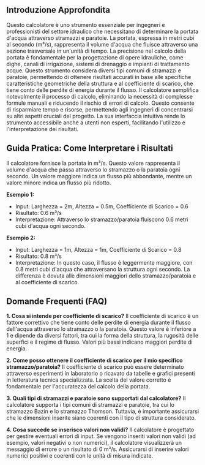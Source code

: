 ## Introduzione Approfondita
Questo calcolatore è uno strumento essenziale per ingegneri e professionisti del settore idraulico che necessitano di determinare la portata d'acqua attraverso stramazzi e paratoie.  La portata, espressa in metri cubi al secondo (m³/s), rappresenta il volume d'acqua che fluisce attraverso una sezione trasversale in un'unità di tempo.  La precisione nel calcolo della portata è fondamentale per la progettazione di opere idrauliche, come dighe, canali di irrigazione, sistemi di drenaggio e impianti di trattamento acque. Questo strumento considera diversi tipi comuni di stramazzi e paratoie, permettendo di ottenere risultati accurati in base alle specifiche caratteristiche geometriche della struttura e al coefficiente di scarico, che tiene conto delle perdite di energia durante il flusso.
Il calcolatore semplifica notevolmente il processo di calcolo, eliminando la necessità di complesse formule manuali e riducendo il rischio di errori di calcolo.  Questo consente di risparmiare tempo e risorse, permettendo agli ingegneri di concentrarsi su altri aspetti cruciali del progetto.  La sua interfaccia intuitiva rende lo strumento accessibile anche a utenti non esperti, facilitando l'utilizzo e l'interpretazione dei risultati.

## Guida Pratica: Come Interpretare i Risultati
Il calcolatore fornisce la portata in m³/s. Questo valore rappresenta il volume d'acqua che passa attraverso lo stramazzo o la paratoia ogni secondo.  Un valore maggiore indica un flusso più abbondante, mentre un valore minore indica un flusso più ridotto.

**Esempio 1:**
- Input: Larghezza = 2m, Altezza = 0.5m, Coefficiente di Scarico = 0.6
- Risultato: 0.6 m³/s
- Interpretazione:  Attraverso lo stramazzo/paratoia fluiscono 0.6 metri cubi d'acqua ogni secondo.

**Esempio 2:**
- Input: Larghezza = 1m, Altezza = 1m, Coefficiente di Scarico = 0.8
- Risultato: 0.8 m³/s
- Interpretazione:  In questo caso, il flusso è leggermente maggiore, con 0.8 metri cubi d'acqua che attraversano la struttura ogni secondo.  La differenza è dovuta alle dimensioni maggiori dello stramazzo/paratoia e al coefficiente di scarico.

## Domande Frequenti (FAQ)

**1. Cosa si intende per coefficiente di scarico?**
Il coefficiente di scarico è un fattore correttivo che tiene conto delle perdite di energia durante il flusso dell'acqua attraverso lo stramazzo o la paratoia.  Questo valore è inferiore a 1 e dipende da diversi fattori, tra cui la forma della struttura, la rugosità delle superfici e il regime di flusso.  Valori più bassi indicano maggiori perdite di energia.

**2. Come posso ottenere il coefficiente di scarico per il mio specifico stramazzo/paratoia?**
Il coefficiente di scarico può essere determinato attraverso esperimenti in laboratorio o ricavato da tabelle e grafici presenti in letteratura tecnica specializzata.  La scelta del valore corretto è fondamentale per l'accuratezza del calcolo della portata.

**3. Quali tipi di stramazzi e paratoie sono supportati dal calcolatore?**
Il calcolatore supporta i tipi comuni di stramazzi e paratoie, tra cui lo stramazzo Bazin e lo stramazzo Thomson.  Tuttavia, è importante assicurarsi che le dimensioni inserite siano coerenti con il tipo di struttura considerato.

**4. Cosa succede se inserisco valori non validi?**
Il calcolatore è progettato per gestire eventuali errori di input.  Se vengono inseriti valori non validi (ad esempio, valori negativi o non numerici), il calcolatore visualizzerà un messaggio di errore o un risultato di 0 m³/s.  Assicurarsi di inserire valori numerici positivi e coerenti con le unità di misura indicate.
